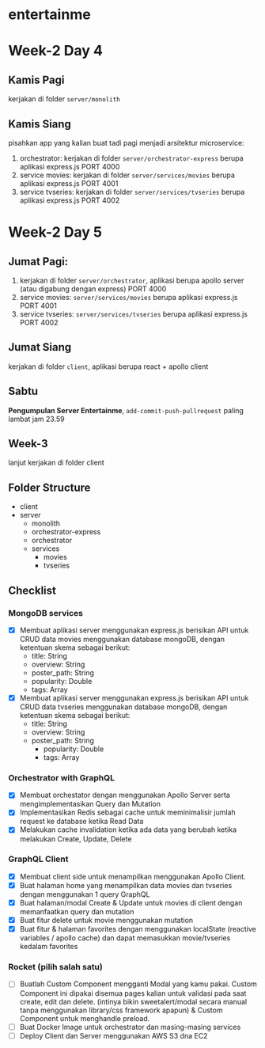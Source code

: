 # entertainme

# Week-2 Day 4

## Kamis Pagi

kerjakan di folder `server/monolith`

## Kamis Siang

pisahkan app yang kalian buat tadi pagi menjadi arsitektur microservice:

1. orchestrator: kerjakan di folder `server/orchestrator-express` berupa aplikasi express.js PORT 4000
2. service movies: kerjakan di folder `server/services/movies` berupa aplikasi express.js PORT 4001
3. service tvseries: kerjakan di folder `server/services/tvseries` berupa aplikasi express.js PORT 4002

# Week-2 Day 5

## Jumat Pagi:

1. kerjakan di folder `server/orchestrator`, aplikasi berupa apollo server (atau digabung dengan express) PORT 4000
2. service movies: `server/services/movies` berupa aplikasi express.js PORT 4001
3. service tvseries: `server/services/tvseries` berupa aplikasi express.js PORT 4002

## Jumat Siang

kerjakan di folder `client`, aplikasi berupa react + apollo client

## Sabtu

**Pengumpulan Server Entertainme**, `add-commit-push-pullrequest` paling lambat jam 23.59

## Week-3

lanjut kerjakan di folder client

## Folder Structure

- client
- server
  - monolith
  - orchestrator-express
  - orchestrator
  - services
    - movies
    - tvseries

## Checklist

### MongoDB services

- [x] Membuat aplikasi server menggunakan express.js berisikan API untuk CRUD data movies menggunakan database mongoDB, dengan ketentuan skema sebagai berikut:
  - title: String
  - overview: String
  - poster_path: String
  - popularity: Double
  - tags: Array
- [x] Membuat aplikasi server menggunakan express.js berisikan API untuk CRUD data tvseries menggunakan database mongoDB, dengan ketentuan skema sebagai berikut:
  - title: String
  - overview: String
  - poster_path: String
    - popularity: Double
    - tags: Array

### Orchestrator with GraphQL

- [x] Membuat orchestator dengan menggunakan Apollo Server serta mengimplementasikan Query dan Mutation
- [x] Implementasikan Redis sebagai cache untuk meminimalisir jumlah request ke database ketika Read Data
- [x] Melakukan cache invalidation ketika ada data yang berubah ketika melakukan Create, Update, Delete

### GraphQL Client

- [x] Membuat client side untuk menampilkan menggunakan Apollo Client.
- [x] Buat halaman home yang menampilkan data movies dan tvseries dengan menggunakan 1 query GraphQL
- [x] Buat halaman/modal Create & Update untuk movies di client dengan memanfaatkan query dan mutation
- [x] Buat fitur delete untuk movie menggunakan mutation
- [x] Buat fitur & halaman favorites dengan menggunakan localState (reactive variables / apollo cache) dan dapat memasukkan movie/tvseries kedalam favorites

### Rocket (pilih salah satu)

- [ ] Buatlah Custom Component mengganti Modal yang kamu pakai. Custom Component ini dipakai disemua pages kalian untuk validasi pada saat create, edit dan delete. (intinya bikin sweetalert/modal secara manual tanpa menggunakan library/css framework apapun) & Custom Component untuk menghandle preload.
- [ ] Buat Docker Image untuk orchestrator dan masing-masing services
- [ ] Deploy Client dan Server menggunakan AWS S3 dna EC2
